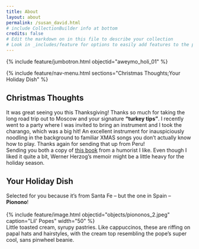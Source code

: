 ```yaml
---
title: About
layout: about
permalink: /susan_david.html
# include CollectionBuilder info at bottom
credits: false
# Edit the markdown on in this file to describe your collection
# Look in _includes/feature for options to easily add features to the page
---
```


{% include feature/jumbotron.html objectid="aweymo_holi_01" %}

{% include feature/nav-menu.html sections="Christmas Thoughts;Your Holiday Dish" %}

## Christmas Thoughts

<div class="p4">
It was great seeing you this Thanksgiving! Thanks so much for taking the long road trip out to Moscow and your signature <b>“turkey tips”</b>. I recently went to a party where I was invited to bring an instrument and I took the charango, which was a big hit! An excellent instrument for inauspiciously noodling in the background to familiar XMAS songs you don’t actually know how to play. Thanks again for sending that up from Peru! 
</div>
<div class="p4">
Sending you both a copy of <a href= "https://www.goodreads.com/en/book/show/152034931">this book</a> from a humorist I like. Even though I liked it quite a bit, Werner Herzog’s memoir might be a little heavy for the holiday season.
</div>

## Your Holiday Dish

<div class="p4">
Selected for you because it’s from Santa Fe – but the one in Spain – <b>Pionono</b>! 
</div>
<br>
{% include feature/image.html objectid="objects/piononos_2.jpeg" caption="Lil' Popes" width="50" %}
<br>
<div class="p4">
Little toasted cream, syrupy pastries. Like cappuccinos, these are riffing on papal hats and hairstyles, with the cream top resembling the pope’s super cool, sans pinwheel beanie. 
</div>
<br>